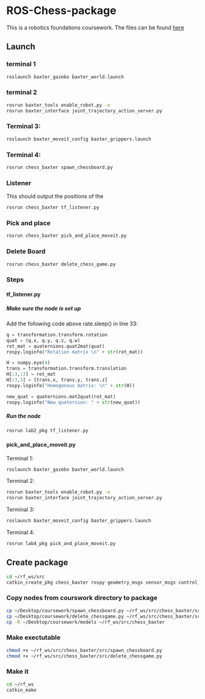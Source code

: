 # ROS-Chess-package

This is a robotics foundations coursework. The files can be found [here](https://moodle.gla.ac.uk/course/view.php?id=34588)

## Launch

### terminal 1

```bash
roslaunch baxter_gazebo baxter_world.launch
```

### terminal 2

```bash
rosrun baxter_tools enable_robot.py -e
rosrun baxter_interface joint_trajectory_action_server.py
```

### Terminal 3:

```sh
roslaunch baxter_moveit_config baxter_grippers.launch
```

### Terminal 4:

```sh
rosrun chess_baxter spawn_chessboard.py
```

### Listener

This should output the positions of the 
```sh
rosrun chess_baxter tf_listener.py
```

### Pick and place

```sh
rosrun chess_baxter pick_and_place_moveit.py
```

### Delete Board

```bash
rosrun chess_baxter delete_chess_game.py
```

### Steps
#### tf_listener.py
##### Make sure the node is set up
Add the following code above rate.sleep() in line 33:

```python
q = transformation.transform.rotation
quat = (q.x, q.y, q.z, q.w) 
rot_mat = quaternions.quat2mat(quat)
rospy.loginfo("Rotation matrix \n" + str(rot_mat))

H = numpy.eye(4)
trans = transformation.transform.translation
H[:3,:3] = rot_mat
H[:3,3] = [trans.x, trans.y, trans.z]
rospy.loginfo("Homogenous matrix: \n" + str(H))

new_quat = quaternions.mat2quat(rot_mat)
rospy.loginfo("New quaternion: " + str(new_quat))
```

##### Run the node

```sh
rosrun lab2_pkg tf_listener.py
```

#### pick_and_place_moveit.py
Terminal 1:

```sh
roslaunch baxter_gazebo baxter_world.launch
```

Terminal 2:

```sh
rosrun baxter_tools enable_robot.py -e
rosrun baxter_interface joint_trajectory_action_server.py
```

Terminal 3:

```sh
roslaunch baxter_moveit_config baxter_grippers.launch
```

Terminal 4:

```sh
rosrun lab4_pkg pick_and_place_moveit.py
```
## Create package

```bash
cd ~/rf_ws/src
catkin_create_pkg chess_baxter rospy geometry_msgs sensor_msgs control_msgs trajectory_msgs baxter_core_msgs baxter_interface
```

### Copy nodes from courswork directory to package

```bash
cp ~/Desktop/coursework/spawn_chessboard.py ~/rf_ws/src/chess_baxter/src/spawn_chessboard.py
cp ~/Desktop/coursework/delete_chessgame.py ~/rf_ws/src/chess_baxter/src/delete_chessgame.py
cp -R ~/Desktop/coursework/models ~/rf_ws/src/chess_baxter
```

### Make exectutable

```bash
chmod +x ~/rf_ws/src/chess_baxter/src/spawn_chessboard.py
chmod +x ~/rf_ws/src/chess_baxter/src/delete_chessgame.py
```

### Make it

```bash
cd ~/rf_ws
catkin_make
```
